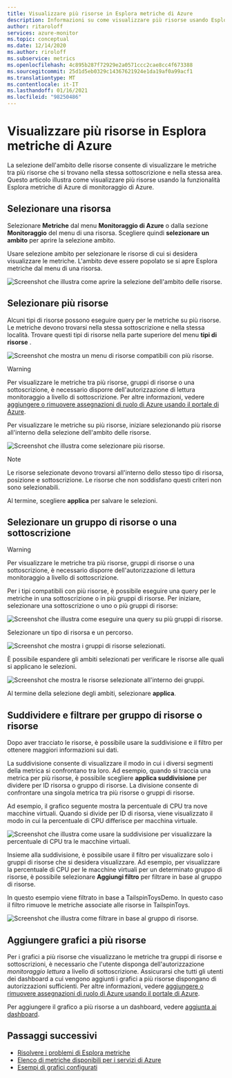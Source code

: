 ```yaml
---
title: Visualizzare più risorse in Esplora metriche di Azure
description: Informazioni su come visualizzare più risorse usando Esplora metriche di Azure.
author: ritaroloff
services: azure-monitor
ms.topic: conceptual
ms.date: 12/14/2020
ms.author: riroloff
ms.subservice: metrics
ms.openlocfilehash: 4c895b287f72929e2a0571ccc2cae8cc4f673388
ms.sourcegitcommit: 25d1d5eb0329c14367621924e1da19af0a99acf1
ms.translationtype: MT
ms.contentlocale: it-IT
ms.lasthandoff: 01/16/2021
ms.locfileid: "98250486"
---
```

# <a name="view-multiple-resources-in-the-azure-metrics-explorer"></a>Visualizzare più risorse in Esplora metriche di Azure

La selezione dell'ambito delle risorse consente di visualizzare le metriche tra più risorse che si trovano nella stessa sottoscrizione e nella stessa area. Questo articolo illustra come visualizzare più risorse usando la funzionalità Esplora metriche di Azure di monitoraggio di Azure. 

## <a name="select-a-resource"></a>Selezionare una risorsa 

Selezionare **Metriche** dal menu **Monitoraggio di Azure** o dalla sezione **Monitoraggio** del menu di una risorsa. Scegliere quindi **selezionare un ambito** per aprire la selezione ambito. 

Usare selezione ambito per selezionare le risorse di cui si desidera visualizzare le metriche. L'ambito deve essere popolato se si apre Esplora metriche dal menu di una risorsa. 

![Screenshot che illustra come aprire la selezione dell'ambito delle risorse.](./media/metrics-charts/019.png)

## <a name="select-multiple-resources"></a>Selezionare più risorse 

Alcuni tipi di risorse possono eseguire query per le metriche su più risorse. Le metriche devono trovarsi nella stessa sottoscrizione e nella stessa località. Trovare questi tipi di risorse nella parte superiore del menu **tipi di risorse** .

![Screenshot che mostra un menu di risorse compatibili con più risorse.](./media/metrics-charts/020.png)

> [!WARNING] 
> Per visualizzare le metriche tra più risorse, gruppi di risorse o una sottoscrizione, è necessario disporre dell'autorizzazione di lettura monitoraggio a livello di sottoscrizione. Per altre informazioni, vedere [aggiungere o rimuovere assegnazioni di ruolo di Azure usando il portale di Azure](https://docs.microsoft.com/azure/role-based-access-control/role-assignments-portal).

Per visualizzare le metriche su più risorse, iniziare selezionando più risorse all'interno della selezione dell'ambito delle risorse. 

![Screenshot che illustra come selezionare più risorse.](./media/metrics-charts/021.png)

> [!NOTE]
> Le risorse selezionate devono trovarsi all'interno dello stesso tipo di risorsa, posizione e sottoscrizione. Le risorse che non soddisfano questi criteri non sono selezionabili. 

Al termine, scegliere **applica** per salvare le selezioni. 

## <a name="select-a-resource-group-or-subscription"></a>Selezionare un gruppo di risorse o una sottoscrizione 

> [!WARNING]
> Per visualizzare le metriche tra più risorse, gruppi di risorse o una sottoscrizione, è necessario disporre dell'autorizzazione di lettura monitoraggio a livello di sottoscrizione. 

Per i tipi compatibili con più risorse, è possibile eseguire una query per le metriche in una sottoscrizione o in più gruppi di risorse. Per iniziare, selezionare una sottoscrizione o uno o più gruppi di risorse: 

![Screenshot che illustra come eseguire una query su più gruppi di risorse.](./media/metrics-charts/022.png)

Selezionare un tipo di risorsa e un percorso. 

![Screenshot che mostra i gruppi di risorse selezionati.](./media/metrics-charts/023.png)

È possibile espandere gli ambiti selezionati per verificare le risorse alle quali si applicano le selezioni.

![Screenshot che mostra le risorse selezionate all'interno dei gruppi.](./media/metrics-charts/024.png)

Al termine della selezione degli ambiti, selezionare **applica**. 

## <a name="split-and-filter-by-resource-group-or-resources"></a>Suddividere e filtrare per gruppo di risorse o risorse

Dopo aver tracciato le risorse, è possibile usare la suddivisione e il filtro per ottenere maggiori informazioni sui dati. 

La suddivisione consente di visualizzare il modo in cui i diversi segmenti della metrica si confrontano tra loro. Ad esempio, quando si traccia una metrica per più risorse, è possibile scegliere **applica suddivisione** per dividere per ID risorsa o gruppo di risorse. La divisione consente di confrontare una singola metrica tra più risorse o gruppi di risorse.  

Ad esempio, il grafico seguente mostra la percentuale di CPU tra nove macchine virtuali. Quando si divide per ID di risorsa, viene visualizzato il modo in cui la percentuale di CPU differisce per macchina virtuale. 

![Screenshot che illustra come usare la suddivisione per visualizzare la percentuale di CPU tra le macchine virtuali.](./media/metrics-charts/026.png)

Insieme alla suddivisione, è possibile usare il filtro per visualizzare solo i gruppi di risorse che si desidera visualizzare.  Ad esempio, per visualizzare la percentuale di CPU per le macchine virtuali per un determinato gruppo di risorse, è possibile selezionare **Aggiungi filtro** per filtrare in base al gruppo di risorse. 

In questo esempio viene filtrato in base a TailspinToysDemo. In questo caso il filtro rimuove le metriche associate alle risorse in TailspinToys. 

![Screenshot che illustra come filtrare in base al gruppo di risorse.](./media/metrics-charts/027.png)

## <a name="pin-multiple-resource-charts"></a>Aggiungere grafici a più risorse 

Per i grafici a più risorse che visualizzano le metriche tra gruppi di risorse e sottoscrizioni, è necessario che l'utente disponga dell'autorizzazione *monitoraggio lettura* a livello di sottoscrizione. Assicurarsi che tutti gli utenti dei dashboard a cui vengono aggiunti i grafici a più risorse dispongano di autorizzazioni sufficienti. Per altre informazioni, vedere [aggiungere o rimuovere assegnazioni di ruolo di Azure usando il portale di Azure](https://docs.microsoft.com/azure/role-based-access-control/role-assignments-portal).

Per aggiungere il grafico a più risorse a un dashboard, vedere [aggiunta ai dashboard](https://docs.microsoft.com/azure/azure-monitor/platform/metrics-charts#pinning-to-dashboards). 

## <a name="next-steps"></a>Passaggi successivi

* [Risolvere i problemi di Esplora metriche](metrics-troubleshoot.md)
* [Elenco di metriche disponibili per i servizi di Azure](metrics-supported.md)
* [Esempi di grafici configurati](metric-chart-samples.md)

